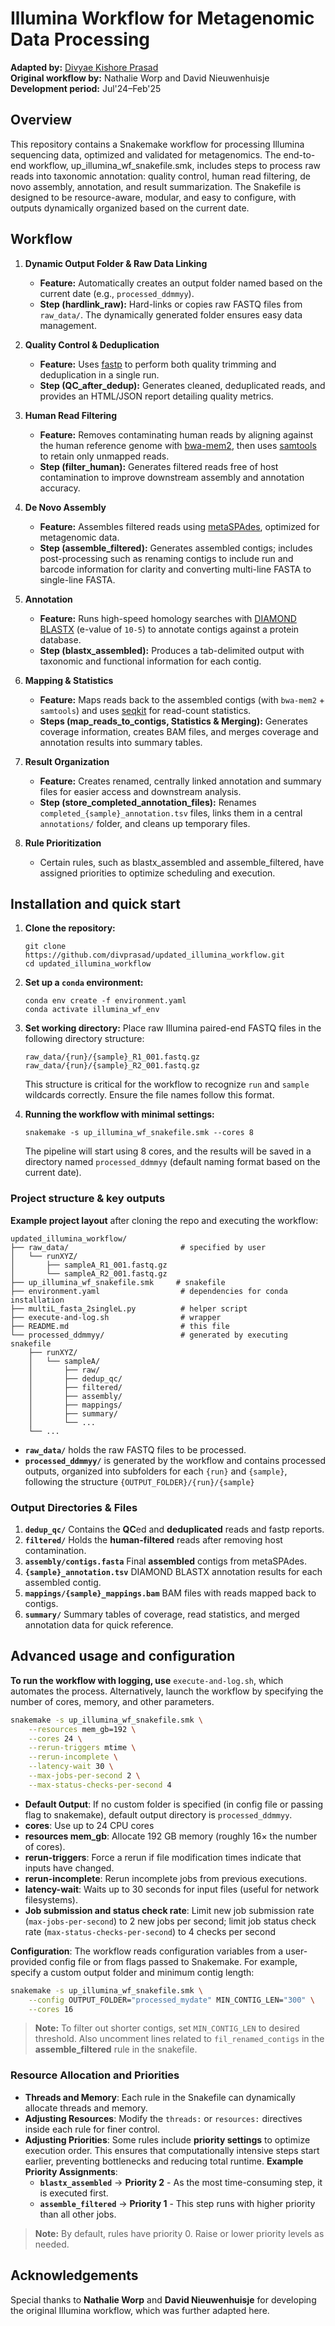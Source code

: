 # Illumina Workflow for Metagenomic Data Processing

**Adapted by:** [Divyae Kishore Prasad](https://github.com/divprasad/)  
**Original workflow by:** Nathalie Worp and David Nieuwenhuisje  
**Development period:** Jul'24–Feb'25



## Overview

This repository contains a Snakemake workflow for processing Illumina sequencing data, optimized and validated for metagenomics. The end-to-end workflow, up_illumina_wf_snakefile.smk, includes steps to process raw reads into taxonomic annotation: quality control, human read filtering, de novo assembly, annotation, and result summarization. The Snakefile is designed to be resource-aware, modular, and easy to configure, with outputs dynamically organized based on the current date.


## Workflow

1. **Dynamic Output Folder & Raw Data Linking**  
   - **Feature:** Automatically creates an output folder named based on the current date (e.g., `processed_ddmmyy`).  
   - **Step (hardlink_raw):** Hard-links or copies raw FASTQ files from `raw_data/`. The dynamically generated folder ensures easy data management.

2. **Quality Control & Deduplication**  
   - **Feature:** Uses [fastp](https://github.com/OpenGene/fastp) to perform both quality trimming and deduplication in a single run.  
   - **Step (QC_after_dedup):** Generates cleaned, deduplicated reads, and provides an HTML/JSON report detailing quality metrics.

3. **Human Read Filtering**  
   - **Feature:** Removes contaminating human reads by aligning against the human reference genome with [bwa-mem2](https://github.com/bwa-mem2/bwa-mem2), then uses [samtools](http://www.htslib.org/) to retain only unmapped reads.  
   - **Step (filter_human):** Generates filtered reads free of host contamination to improve downstream assembly and annotation accuracy.

4. **De Novo Assembly**  
   - **Feature:** Assembles filtered reads using [metaSPAdes](https://cab.spbu.ru/software/spades/), optimized for metagenomic data.  
   - **Step (assemble_filtered):** Generates assembled contigs; includes post-processing such as renaming contigs to include run and barcode information for clarity and converting multi-line FASTA to single-line FASTA.

5. **Annotation**  
   - **Feature:** Runs high-speed homology searches with [DIAMOND BLASTX](https://github.com/bbuchfink/diamond) (e-value of `10-5`) to annotate contigs against a protein database.  
   - **Step (blastx_assembled):** Produces a tab-delimited output with taxonomic and functional information for each contig.

6. **Mapping & Statistics**  
   - **Feature:** Maps reads back to the assembled contigs (with `bwa-mem2` + `samtools`) and uses [seqkit](https://bioinf.shenwei.me/seqkit/) for read-count statistics.  
   - **Steps (map_reads_to_contigs, Statistics & Merging):**  Generates coverage information, creates BAM files, and merges coverage and annotation results into summary tables.

7. **Result Organization**  
   - **Feature:** Creates renamed, centrally linked annotation and summary files for easier access and downstream analysis.  
   - **Step (store_completed_annotation_files):** Renames `completed_{sample}_annotation.tsv` files, links them in a central `annotations/` folder, and cleans up temporary files.

8. **Rule Prioritization**  
   - Certain rules, such as blastx_assembled and assemble_filtered, have assigned priorities to optimize scheduling and execution.


## Installation and quick start

1. **Clone the repository:**

    ```
    git clone https://github.com/divprasad/updated_illumina_workflow.git
    cd updated_illumina_workflow
    ```

2. **Set up a `conda` environment:**

    ```
    conda env create -f environment.yaml
    conda activate illumina_wf_env
    ```

3. **Set working directory:**
    Place raw Illumina paired-end FASTQ files in the following directory structure:
    ```
    raw_data/{run}/{sample}_R1_001.fastq.gz
    raw_data/{run}/{sample}_R2_001.fastq.gz
    ```
    This structure is critical for the workflow to recognize `run` and `sample` wildcards correctly. Ensure the file names follow this format.

4. **Running the workflow with minimal settings:**  
    ```
    snakemake -s up_illumina_wf_snakefile.smk --cores 8
    ```
    The pipeline will start using 8 cores, and the results will be saved in a directory named `processed_ddmmyy` (default naming format based on the current date).


### Project structure & key outputs

**Example project layout** after cloning the repo and executing the workflow:

```
updated_illumina_workflow/
├── raw_data/                         # specified by user
│   └── runXYZ/
│       ├── sampleA_R1_001.fastq.gz
│       └── sampleA_R2_001.fastq.gz
├── up_illumina_wf_snakefile.smk     # snakefile
├── environment.yaml                  # dependencies for conda installation
├── multiL_fasta_2singleL.py          # helper script
├── execute-and-log.sh                # wrapper
├── README.md                         # this file
└── processed_ddmmyy/                 # generated by executing snakefile
    ├── runXYZ/
    │   └── sampleA/
    │       ├── raw/
    │       ├── dedup_qc/
    │       ├── filtered/
    │       ├── assembly/
    │       ├── mappings/
    │       ├── summary/
    │       └── ...
    └── ...
```

- **`raw_data/`** holds the raw FASTQ files to be processed.
- **`processed_ddmmyy/`** is generated by the workflow and contains processed outputs, organized into subfolders for each `{run}` and `{sample}`, following the structure `{OUTPUT_FOLDER}/{run}/{sample}`


### Output Directories & Files

1. **`dedup_qc/`** Contains the **QC**ed and **deduplicated** reads and fastp reports.
2. **`filtered/`** Holds the **human-filtered** reads after removing host contamination.
3. **`assembly/contigs.fasta`** Final **assembled** contigs from metaSPAdes.
4. **`{sample}_annotation.tsv`** DIAMOND BLASTX annotation results for each assembled contig.
5. **`mappings/{sample}_mappings.bam`** BAM files with reads mapped back to contigs.
6. **`summary/`** Summary tables of coverage, read statistics, and merged annotation data for quick reference.


## Advanced usage and configuration

**To run the workflow with logging, use** `execute-and-log.sh`, which automates the process.
Alternatively, launch the workflow by specifying the number of cores, memory, and other parameters.

```bash
snakemake -s up_illumina_wf_snakefile.smk \
    --resources mem_gb=192 \
    --cores 24 \
    --rerun-triggers mtime \
    --rerun-incomplete \
    --latency-wait 30 \
    --max-jobs-per-second 2 \
    --max-status-checks-per-second 4
```
- **Default Output**: If no custom folder is specified (in config file or passing flag to snakemake), default output directory is `processed_ddmmyy`.  
- **cores**: Use up to 24 CPU cores
- **resources mem_gb**: Allocate 192 GB memory (roughly 16× the number of cores).  
- **rerun-triggers**: Force a rerun if file modification times indicate that inputs have changed.  
- **rerun-incomplete**: Rerun incomplete jobs from previous executions.
- **latency-wait**: Waits up to 30 seconds for input files (useful for network filesystems).
- **Job submission and status check rate**: Limit new job submission rate (`max-jobs-per-second`) to 2 new jobs per second; limit job status check rate (`max-status-checks-per-second`) to 4 checks per second

**Configuration**: The workflow reads configuration variables from a user-provided config file or from flags passed to Snakemake. For example, specify a custom output folder and minimum contig length:

```bash
snakemake -s up_illumina_wf_snakefile.smk \
    --config OUTPUT_FOLDER="processed_mydate" MIN_CONTIG_LEN="300" \
    --cores 16
```

> **Note:** To filter out shorter contigs, set `MIN_CONTIG_LEN` to desired threshold. Also uncomment lines related to `fil_renamed_contigs` in the **assemble_filtered** rule in the snakefile.

### Resource Allocation and Priorities
  - **Threads and Memory**: Each rule in the Snakefile can dynamically allocate threads and memory.  
  - **Adjusting Resources**: Modify the `threads:` or `resources:` directives inside each rule for finer control.
  - **Adjusting Priorities**: Some rules include **priority settings** to optimize execution order. This ensures that computationally intensive steps start earlier, preventing bottlenecks and reducing total runtime. **Example Priority Assignments**:  
    - **`blastx_assembled`**  → **Priority 2** - As the most time-consuming step, it is executed first.  
    - **`assemble_filtered`** → **Priority 1** - This step runs with higher priority than all other jobs.

> **Note:** By default, rules have priority 0. Raise or lower priority levels as needed.


## Acknowledgements
Special thanks to **Nathalie Worp** and **David Nieuwenhuisje** for developing the original Illumina workflow, which was further adapted here.
